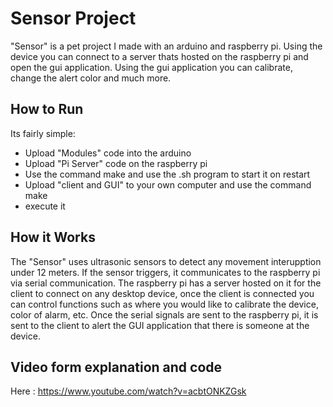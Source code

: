 # Sensor Project

"Sensor" is a pet project I made with an arduino and raspberry pi. Using the device you can connect to a server thats hosted on the raspberry pi and open the gui application. Using the gui application
you can calibrate, change the alert color and much more.

## How to Run
Its fairly simple:
  - Upload "Modules" code into the arduino
  - Upload "Pi Server" code on the raspberry pi
  - Use the command make and use the .sh program to start it on restart
  - Upload "client and GUI" to your own computer and use the command make
  - execute it

## How it Works

The "Sensor" uses ultrasonic sensors to detect any movement interupption under 12 meters. If the sensor triggers, it communicates to the raspberry pi via serial communication. The raspberry pi has a server hosted on it for the client to connect on any desktop device, once the client is connected you can control functions such as where you would like to calibrate the device, color of alarm, etc. Once the serial signals are sent to the raspberry pi, it is sent to the client to alert the GUI application that there is someone at the device.

## Video form explanation and code
Here :
https://www.youtube.com/watch?v=acbtONKZGsk
